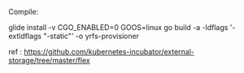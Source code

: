 Compile:

glide install -v
CGO_ENABLED=0 GOOS=linux go build -a  -ldflags '-extldflags "-static"' -o yrfs-provisioner


ref : https://github.com/kubernetes-incubator/external-storage/tree/master/flex
